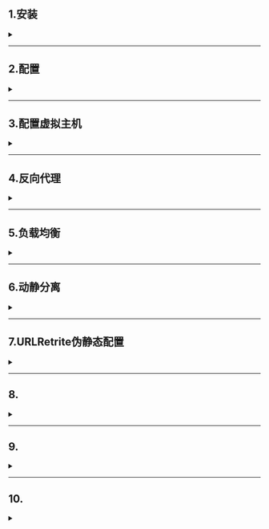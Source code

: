 ##  1.安装

<details>
<summary> </summary>

- 官网获取安装包解压后进入文件，找到configure文件`./configure`执行
- configure需要很多依赖，下面是部分可能所需:
  - `yum install -y pcre pcre-devel`
  - `yum install -y zlib zlib-devel`
  - `yum install -y gcc`
  - `yum install -y GeoIP-devel.x86_64  gd gd-devel.x86_64`
- 检查完依赖后执行`make install`
- 创建用户，不创建可能报错`nginx: [emerg] getpwnam("nginx") failed`  
  `useradd nginx`
- 进入安装好的目录`/usr/local/nginx/sbin`,可发现目录下有nginx文件
  ```
  ./nginx 启动
  ./nginx -s stop 快速停止
  ./nginx -s quit 优雅关闭，在退出钱完成已经接收的连接请求
  ./nginx -s reload 重新加载配置
  ```
</details>

---

## 2.配置

<details>
<summary> </summary>
`/nginx/conf/nginx.conf`

### 配置虚拟主机
```
server {
    #端口
    listen       80;
    #域名、主机名
    server_name  localhost;

    location / {
        #根目录
        root   html;
        index  index.html index.htm;
    }
    #错误时显示的网页
    error_page   500 502 503 504  /50x.html;
    location = /50x.html {
        root   html;
    }
}
```


</details>

---

##  3.配置虚拟主机

<details>
<summary> </summary>

`/nginx/conf/nginx.conf`下

### 简单案例

```
server {
    #端口
    listen       80;
    #域名、主机名
    server_name  localhost;

    location / {
        #根目录
        root   html;
        index  index.html index.htm;
    }
    #错误时显示的网页
    error_page   500 502 503 504  /50x.html;
    location = /50x.html {
        root   html;
    }
}
```

### ServerName匹配规则
- 同一servername匹配多个域名
  - 完整匹配
    - 可以在server_name后直接写多个域名  
      `server_name  localhost www.lsls.com;`
  - 通配符匹配
    - 利用通配符`*`,conf中谁先定义优先匹配谁
  - 正则匹配
    - 支持正则表示式



</details>

---

## 4.反向代理

<details>
<summary> </summary>

### 概念
![](/img/Nginx/reverse-proxy.png)
[知乎大佬介绍代理模式](https://zhuanlan.zhihu.com/p/464965616)

**概括**  
- 在访问一个网站过程中，浏览器需要通过代理服务器根据域名查到对应ip才能访问网站，而浏览器不知道哪里有浏览器
- 对于正向代理，相当于要配置代理服务器
- 对于反向代理，相当于不需要配置代理服务器

**作用**
- 作为内容服务器的替身，真实的web服务器被包含，在外网只能看到反向代理服务器，但反向代理服务器上没有真实数据，可以保护web服务器的资源安全
- 作为内容服务器的负载均衡器，可以在一个组织内使用多个代理服务器来平衡各Web服务器间的网络负载，提高网络访问效率

### 反向代理简单模拟

#### 利用docker创建3个容器
- 创建挂载目录
```
mkdir -p /root/nginx/nginx1/conf \ &
mkdir -p /root/nginx/nginx1/log \ &
mkdir -p /root/nginx/nginx1/html \ &
mkdir -p /root/nginx/nginx2/conf \ &
mkdir -p /root/nginx/nginx2/log \ &
mkdir -p /root/nginx/nginx2/html \ &
mkdir -p /root/nginx/nginx3/conf \ &
mkdir -p /root/nginx/nginx3/log \ &
mkdir -p /root/nginx/nginx3/html
```
- 将nginx.conf与html文件复制到对应位置,记得修改conf中的html root目录为容器内目录`/usr/share/nginx/html`以及监听端口
```
cp /usr/local/nginx/conf/nginx.conf /root/nginx/nginx1/conf/nginx.conf / &
cp -r /usr/local/nginx/html /root/nginx/nginx1/ / &
cp /usr/local/nginx/conf/nginx.conf /root/nginx/nginx2/conf/nginx.conf / &
cp -r /usr/local/nginx/html /root/nginx/nginx2/ / &
cp /usr/local/nginx/conf/nginx.conf /root/nginx/nginx3/conf/nginx.conf / &
cp -r /usr/local/nginx/html /root/nginx/nginx3/
```
- 可用适当修改index.html以区分3个服务器的区别
- 启动容器
```
docker run -d \
-p 8081:8081 \
--name nginx1 \
-v /root/nginx/nginx1/conf/nginx.conf:/etc/nginx/nginx.conf \
-v /root/nginx/nginx1/log:/var/log/nginx \
-v /root/nginx/nginx1/html:/usr/share/nginx/html \
--network host \
nginx

```

#### 代理设置
- 修改nginx.conf location部分(以修改nginx1为例)
```
location / {
    proxy_pass http://www.baidu.com; #代理地址,注意分号
    # root   /usr/share/nginx/html; #因为会直接跳转到代理地址，所以不需要根目录html
    #index  index.html index.htm;
}

```
- 访问ip:8081 我们会发现跳转到了百度
- proxy_pass 修改为其他服务器如nginx2,跳转时我们会发现浏览器地址栏地址是nginx1的，但跳转到了nginx2页面

</details>

---

## 5.负载均衡

<details>
<summary> </summary>

### 概念
- 负载均衡实际上就是将用户请求，通过某种算法，分发到集群中的节点
- 负载均衡的目标是尽力将网络流量平均分发到多个服务器上，以提高系统整体的响应速度和可用性
- 主要作用
  - 高并发：负载均衡通过算法调整负载，尽力均匀分配应用集群中各节点工作量，来提高应用集群的并发处理
  - 伸缩性：添加或减少服务器数量，然后由负载均衡进行分发控制。这使得应用集群具有伸缩性
  - 高可用：负载均衡器可以监控候选服务器，当服务器不可用时，自动跳过，将请求分发给可用的服务器。这使得应用集群具备高可用的特性
  - 安全防护：有些负载均衡软件或硬件提供了安全性功能，如：黑白名单处理、防火墙，防 DDos 攻击等

### 配置
- 继使用4中搭建的3个服务器
- 以nginx1来做负载均衡器，修改nginx.conf
  ```yml
  events {
      worker_connections  1024;
  }
  http {
      include       mime.types;
      default_type  application/octet-stream;
      sendfile        on;
      keepalive_timeout  65;
      upstream httpds{ #定义代理地址组
        server 192.168.52.129:8082;
        server 192.168.52.129:8083;
      }
      server {
          listen       0.0.0.0:8081;
          server_name  localhost;
          location / {
              proxy_pass http://httpds; #代理到代理组
          }
          error_page   500 502 503 504  /50x.html;
          location = /50x.html {
              root   html;
          }
      }
  }
  ```
- 访问192.168.52.129:8081可以发现轮流访问8082,8083(轮询)

### 负载均衡策略

#### 轮询
- 默认情况使用轮询策略，逐一转发，这种方式适用于无状态请求  

**权重**  
- 可通过配置weight来调节服务器请求分配规则,weight越大服务器分到的请求越多
  ```
  upstream httpds{ #定义代理地址组
    server 192.168.52.129:8082 weight=4;
    server 192.168.52.129:8083 weight=2;
  }
  ```
- down 用于关闭服务器
  ```
  server 192.168.52.129:8082 weight=4 down;
  ```
- backup 设定当前服务器为备用服务器，当无服务器可用时才启用
  ```
  server 192.168.52.129:8082 weight=4 backup;
  ```
#### 其他少用策略
- ip_hash
  - 根据客户端的ip地址转发同一台服务器，可用保持会话
- least_conn
  - 最少连接访问
- fair
  - 根据后端服务器响应时间转发请求
  - 但会受网络延迟影响，有流量倾斜风险
- url_hash
  - 定向流量转发，适用于访问固定资源(不在同一服务器)

</details>


---

## 6.动静分离

<details>
<summary> </summary>

### 6.1 原理
- 将静态的资源如js、css、img放在Nginx服务器，动态请发送到后端服务器

### 6.2 配置动静分离
- 需要将静态资源放在nginx1的html中，但根据上文反向代理的知识，我们知道此时访问nginx1访问不到其下的html，会跳转，故需要添加多个location
```yml
server {
    listen       0.0.0.0:8081;
    server_name  localhost;

    location / {
        proxy_pass http://httpds;
    }
    # location /css { 简单配置静态资源路径，但一个location只能配一个
    #     root /usr/share/nginx/html;
    #     index index.html index.htm;
    # }
    location ~*/(js|img|css) { #通过正则表达式解决上文问题
        root /usr/share/nginx/html;
        index index.html index.htm;
    }
    error_page   500 502 503 504  /50x.html;
    location = /50x.html {
        root   html;
    }
}

```

</details>

---

## 7.URLRetrite伪静态配置

<details>
<summary> </summary>

- proxy_pass上添加rewrite，隐藏真实地址，在转发前重写地址,支持正则表达式
  ```
  rewrite ^/([0-9]+).html$  /index.jsp?pageNum=$1 break;
  proxy_pass xxx;
  ```
- 实现访问number.html跳转到/index.jsp?pageNum=number
- `rewrite <regex> <replacement> [flag]`
- flag:
  - last：本条规则匹配完成后，继续向下匹配新的location URI规则
  - break：本条规则匹配完后终止
  - redirect：返回302临时重定向，浏览器地址会显示跳转后的URL地址
  - permanent：返回301永久重定向，浏览器地址会显示跳转后的URL地址


</details>

---

## 8.

<details>
<summary> </summary>




</details>

---

## 9.

<details>
<summary> </summary>




</details>

---

## 10.

<details>
<summary> </summary>




</details>